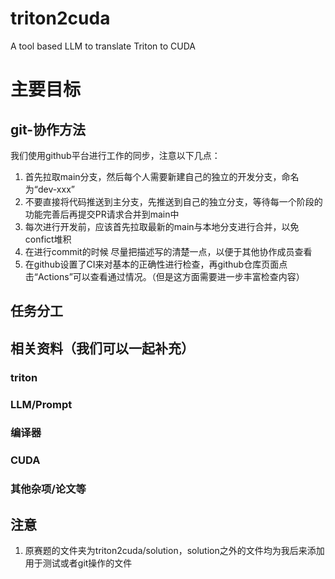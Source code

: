 # triton2cuda
A tool based LLM to translate Triton to CUDA

# 主要目标

## git-协作方法
我们使用github平台进行工作的同步，注意以下几点：
1. 首先拉取main分支，然后每个人需要新建自己的独立的开发分支，命名为“dev-xxx”
2. 不要直接将代码推送到主分支，先推送到自己的独立分支，等待每一个阶段的功能完善后再提交PR请求合并到main中
3. 每次进行开发前，应该首先拉取最新的main与本地分支进行合并，以免confict堆积
4. 在进行commit的时候 尽量把描述写的清楚一点，以便于其他协作成员查看
5. 在github设置了CI来对基本的正确性进行检查，再github仓库页面点击“Actions”可以查看通过情况。（但是这方面需要进一步丰富检查内容）

## 任务分工

## 相关资料（我们可以一起补充）

### triton

### LLM/Prompt

### 编译器

### CUDA

### 其他杂项/论文等

## 注意
1. 原赛题的文件夹为triton2cuda/solution，solution之外的文件均为我后来添加用于测试或者git操作的文件
